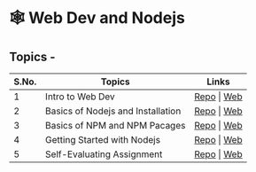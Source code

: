 # 🕸️ Web Dev and Nodejs

## Topics - 

| S.No. | Topics                            | Links                                                                                                                                                                                                           |
| ----- | --------------------------------- | --------------------------------------------------------------------------------------------------------------------------------------------------------------------------------------------------------------- |
| 1     | Intro to Web Dev                  | [Repo](https://github.com/iampavangandhi/TheNodeCourse/tree/master/02%20Web%20Dev%20and%20Nodejs/Topic1) \| [Web](https://iampavangandhi.github.io/TheNodeCourse/02%20Web%20Dev%20and%20Nodejs/Topic1/)         |
| 2     | Basics of Nodejs and Installation | [Repo](https://github.com/iampavangandhi/TheNodeCourse/tree/master/02%20Web%20Dev%20and%20Nodejs/Topic2) \| [Web](https://iampavangandhi.github.io/TheNodeCourse/02%20Web%20Dev%20and%20Nodejs/Topic2/)         |
| 3     | Basics of NPM and NPM Pacages     | [Repo](https://github.com/iampavangandhi/TheNodeCourse/tree/master/02%20Web%20Dev%20and%20Nodejs/Topic3) \| [Web](https://iampavangandhi.github.io/TheNodeCourse/02%20Web%20Dev%20and%20Nodejs/Topic3/)         |
| 4     | Getting Started with Nodejs       | [Repo](https://github.com/iampavangandhi/TheNodeCourse/tree/master/02%20Web%20Dev%20and%20Nodejs/Topic4) \| [Web](https://iampavangandhi.github.io/TheNodeCourse/02%20Web%20Dev%20and%20Nodejs/Topic4/)         |
| 5     | Self-Evaluating Assignment        | [Repo](https://github.com/iampavangandhi/TheNodeCourse/tree/master/02%20Web%20Dev%20and%20Nodejs/Assignment) \| [Web](https://iampavangandhi.github.io/TheNodeCourse/02%20Web%20Dev%20and%20Nodejs/Assignment/) |
